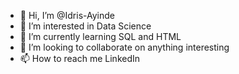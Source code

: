 - 👋 Hi, I’m @Idris-Ayinde
- 👀 I’m interested in Data Science
- 🌱 I’m currently learning SQL and HTML
- 💞️ I’m looking to collaborate on anything interesting
- 📫 How to reach me LinkedIn

<!---
Idris-Ayinde/Idris-Ayinde is a ✨ special ✨ repository because its `README.md` (this file) appears on your GitHub profile.
You can click the Preview link to take a look at your changes.
--->
